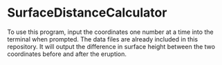 # SurfaceDistanceCalculator

To use this program, input the coordinates one number at a time into the terminal when prompted. The data files are already included in this repository. It will output the difference in surface height between the two coordinates before and after the eruption. 

